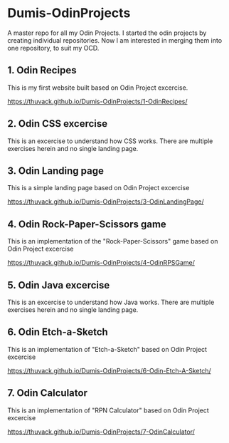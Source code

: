 # Dumis-OdinProjects
A master repo for all my Odin Projects. I started the odin projects by creating individual repositories. Now I am interested in merging them into one repository, to suit my OCD.

## 1. Odin Recipes
This is my first website built based on Odin Project excercise.

https://thuvack.github.io/Dumis-OdinProjects/1-OdinRecipes/

## 2. Odin CSS excercise 
This is an excercise to understand how CSS works. There are multiple exercises herein and no single landing page.

## 3. Odin Landing page
This is a simple landing page based on Odin Project excercise

https://thuvack.github.io/Dumis-OdinProjects/3-OdinLandingPage/

## 4. Odin Rock-Paper-Scissors game 
This is an implementation of the "Rock-Paper-Scissors" game based on Odin Project excercise

https://thuvack.github.io/Dumis-OdinProjects/4-OdinRPSGame/

## 5. Odin Java excercise 
This is an excercise to understand how Java works. There are multiple exercises herein and no single landing page.

## 6. Odin Etch-a-Sketch 
This is an implementation of "Etch-a-Sketch" based on Odin Project excercise

https://thuvack.github.io/Dumis-OdinProjects/6-Odin-Etch-A-Sketch/

## 7. Odin Calculator 
This is an implementation of "RPN Calculator" based on Odin Project excercise

https://thuvack.github.io/Dumis-OdinProjects/7-OdinCalculator/


